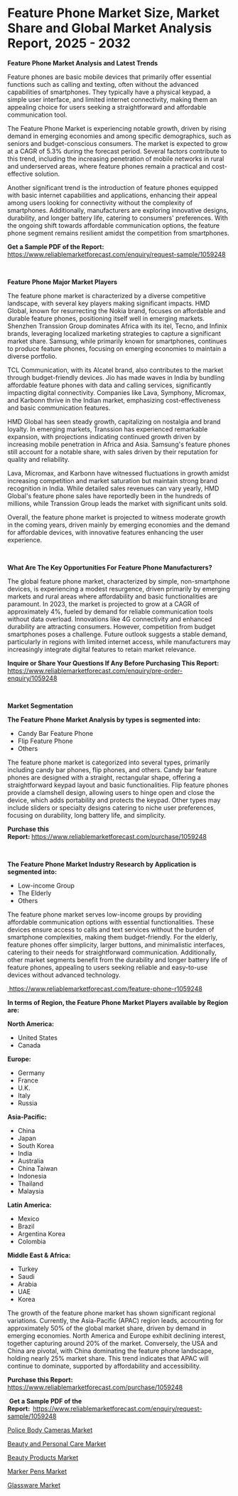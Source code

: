 <p><h1>Feature Phone Market Size, Market Share and Global Market Analysis Report, 2025 - 2032</h1></p><p><strong>Feature Phone Market Analysis and Latest Trends</strong></p>
<p><p>Feature phones are basic mobile devices that primarily offer essential functions such as calling and texting, often without the advanced capabilities of smartphones. They typically have a physical keypad, a simple user interface, and limited internet connectivity, making them an appealing choice for users seeking a straightforward and affordable communication tool. </p><p>The Feature Phone Market is experiencing notable growth, driven by rising demand in emerging economies and among specific demographics, such as seniors and budget-conscious consumers. The market is expected to grow at a CAGR of 5.3% during the forecast period. Several factors contribute to this trend, including the increasing penetration of mobile networks in rural and underserved areas, where feature phones remain a practical and cost-effective solution. </p><p>Another significant trend is the introduction of feature phones equipped with basic internet capabilities and applications, enhancing their appeal among users looking for connectivity without the complexity of smartphones. Additionally, manufacturers are exploring innovative designs, durability, and longer battery life, catering to consumers' preferences. With the ongoing shift towards affordable communication options, the feature phone segment remains resilient amidst the competition from smartphones.</p></p>
<p><strong>Get a Sample PDF of the Report:&nbsp;</strong> <a href="https://www.reliablemarketforecast.com/enquiry/request-sample/1059248?utm_campaign=1108&utm_medium=2&utm_source=Github&utm_content=ia&utm_term=05042025&utm_id=feature-phone">https://www.reliablemarketforecast.com/enquiry/request-sample/1059248</a></p>
<p>&nbsp;</p>
<p><strong>Feature Phone Major Market Players</strong></p>
<p><p>The feature phone market is characterized by a diverse competitive landscape, with several key players making significant impacts. HMD Global, known for resurrecting the Nokia brand, focuses on affordable and durable feature phones, positioning itself well in emerging markets. Shenzhen Transsion Group dominates Africa with its itel, Tecno, and Infinix brands, leveraging localized marketing strategies to capture a significant market share. Samsung, while primarily known for smartphones, continues to produce feature phones, focusing on emerging economies to maintain a diverse portfolio.</p><p>TCL Communication, with its Alcatel brand, also contributes to the market through budget-friendly devices. Jio has made waves in India by bundling affordable feature phones with data and calling services, significantly impacting digital connectivity. Companies like Lava, Symphony, Micromax, and Karbonn thrive in the Indian market, emphasizing cost-effectiveness and basic communication features.</p><p>HMD Global has seen steady growth, capitalizing on nostalgia and brand loyalty. In emerging markets, Transsion has experienced remarkable expansion, with projections indicating continued growth driven by increasing mobile penetration in Africa and Asia. Samsung's feature phones still account for a notable share, with sales driven by their reputation for quality and reliability.</p><p>Lava, Micromax, and Karbonn have witnessed fluctuations in growth amidst increasing competition and market saturation but maintain strong brand recognition in India. While detailed sales revenues can vary yearly, HMD Global's feature phone sales have reportedly been in the hundreds of millions, while Transsion Group leads the market with significant units sold.</p><p>Overall, the feature phone market is projected to witness moderate growth in the coming years, driven mainly by emerging economies and the demand for affordable devices, with innovative features enhancing the user experience.</p></p>
<p>&nbsp;</p>
<p><strong>What Are The Key Opportunities For Feature Phone Manufacturers?</strong></p>
<p><p>The global feature phone market, characterized by simple, non-smartphone devices, is experiencing a modest resurgence, driven primarily by emerging markets and rural areas where affordability and basic functionalities are paramount. In 2023, the market is projected to grow at a CAGR of approximately 4%, fueled by demand for reliable communication tools without data overload. Innovations like 4G connectivity and enhanced durability are attracting consumers. However, competition from budget smartphones poses a challenge. Future outlook suggests a stable demand, particularly in regions with limited internet access, while manufacturers may increasingly integrate digital features to retain market relevance.</p></p>
<p><strong>Inquire or Share Your Questions If Any Before Purchasing This Report:</strong> <a href="https://www.reliablemarketforecast.com/enquiry/pre-order-enquiry/1059248?utm_campaign=1108&utm_medium=2&utm_source=Github&utm_content=ia&utm_term=05042025&utm_id=feature-phone">https://www.reliablemarketforecast.com/enquiry/pre-order-enquiry/1059248</a></p>
<p>&nbsp;</p>
<p><strong>Market Segmentation</strong></p>
<p><strong>The Feature Phone Market Analysis by types is segmented into:</strong></p>
<p><ul><li>Candy Bar Feature Phone</li><li>Flip Feature Phone</li><li>Others</li></ul></p>
<p><p>The feature phone market is categorized into several types, primarily including candy bar phones, flip phones, and others. Candy bar feature phones are designed with a straight, rectangular shape, offering a straightforward keypad layout and basic functionalities. Flip feature phones provide a clamshell design, allowing users to hinge open and close the device, which adds portability and protects the keypad. Other types may include sliders or specialty designs catering to niche user preferences, focusing on durability, long battery life, and simplicity.</p></p>
<p><strong>Purchase this Report:&nbsp;</strong><a href="https://www.reliablemarketforecast.com/purchase/1059248?utm_campaign=1108&utm_medium=2&utm_source=Github&utm_content=ia&utm_term=05042025&utm_id=feature-phone">https://www.reliablemarketforecast.com/purchase/1059248</a></p>
<p>&nbsp;</p>
<p><strong>The Feature Phone Market Industry Research by Application is segmented into:</strong></p>
<p><ul><li>Low-income Group</li><li>The Elderly</li><li>Others</li></ul></p>
<p><p>The feature phone market serves low-income groups by providing affordable communication options with essential functionalities. These devices ensure access to calls and text services without the burden of smartphone complexities, making them budget-friendly. For the elderly, feature phones offer simplicity, larger buttons, and minimalistic interfaces, catering to their needs for straightforward communication. Additionally, other market segments benefit from the durability and longer battery life of feature phones, appealing to users seeking reliable and easy-to-use devices without advanced technology.</p></p>
<p><a href="https://www.reliablemarketforecast.com/feature-phone-r1059248?utm_campaign=1108&utm_medium=2&utm_source=Github&utm_content=ia&utm_term=05042025&utm_id=feature-phone">&nbsp;https://www.reliablemarketforecast.com/feature-phone-r1059248</a></p>
<p><strong>In terms of Region, the Feature Phone Market Players available by Region are:</strong></p>
<p>
    <p> <strong> North America: </strong>
        <ul>
            <li>United States</li>
            <li>Canada</li>
        </ul>
        </p> 
    <p> <strong> Europe: </strong>
        <ul>
            <li>Germany</li>
            <li>France</li>
            <li>U.K.</li>
            <li>Italy</li>
            <li>Russia</li>
        </ul>
        </p> 
    <p> <strong> Asia-Pacific: </strong>
        <ul>
            <li>China</li>
            <li>Japan</li>
            <li>South Korea</li>
            <li>India</li>
            <li>Australia</li>
            <li>China Taiwan</li>
            <li>Indonesia</li>
            <li>Thailand</li>
            <li>Malaysia</li>
        </ul>
        </p> 
    <p> <strong> Latin America: </strong>
        <ul>
            <li>Mexico</li>
            <li>Brazil</li>
            <li>Argentina Korea</li>
            <li>Colombia</li>
        </ul>
        </p> 
    <p> <strong> Middle East & Africa: </strong>
        <ul>
            <li>Turkey</li>
            <li>Saudi</li>
            <li>Arabia</li>
            <li>UAE</li>
            <li>Korea</li>
        </ul>
    </p>
    </p>
<p><p>The growth of the feature phone market has shown significant regional variations. Currently, the Asia-Pacific (APAC) region leads, accounting for approximately 50% of the global market share, driven by demand in emerging economies. North America and Europe exhibit declining interest, together capturing around 20% of the market. Conversely, the USA and China are pivotal, with China dominating the feature phone landscape, holding nearly 25% market share. This trend indicates that APAC will continue to dominate, supported by affordability and accessibility.</p></p>
<p><strong>Purchase this Report: </strong><a href="https://www.reliablemarketforecast.com/purchase/1059248?utm_campaign=1108&utm_medium=2&utm_source=Github&utm_content=ia&utm_term=05042025&utm_id=feature-phone">https://www.reliablemarketforecast.com/purchase/1059248</a></p>
<p>&nbsp;<strong>Get a Sample PDF of the Report:&nbsp;&nbsp;</strong><a href="https://www.reliablemarketforecast.com/enquiry/request-sample/1059248?utm_campaign=1108&utm_medium=2&utm_source=Github&utm_content=ia&utm_term=05042025&utm_id=feature-phone">https://www.reliablemarketforecast.com/enquiry/request-sample/1059248</a></p>
<p><strong></strong></p>
<p><p><a href="https://github.com/firdwsermald/Market-Research-Report-List-1/blob/main/police-body-cameras-market.md?utm_campaign=1108&utm_medium=2&utm_source=Github&utm_content=ia&utm_term=05042025&utm_id=feature-phone">Police Body Cameras Market</a></p><p><a href="https://github.com/nedzazollo74/Market-Research-Report-List-1/blob/main/beauty-and-personal-care-market.md?utm_campaign=1108&utm_medium=2&utm_source=Github&utm_content=ia&utm_term=05042025&utm_id=feature-phone">Beauty and Personal Care Market</a></p><p><a href="https://github.com/winjelequegt/Market-Research-Report-List-1/blob/main/beauty-products-market.md?utm_campaign=1108&utm_medium=2&utm_source=Github&utm_content=ia&utm_term=05042025&utm_id=feature-phone">Beauty Products Market</a></p><p><a href="https://github.com/bredevasil2q/Market-Research-Report-List-1/blob/main/marker-pens-market.md?utm_campaign=1108&utm_medium=2&utm_source=Github&utm_content=ia&utm_term=05042025&utm_id=feature-phone">Marker Pens Market</a></p><p><a href="https://github.com/fontshatintj/Market-Research-Report-List-1/blob/main/glassware-market.md?utm_campaign=1108&utm_medium=2&utm_source=Github&utm_content=ia&utm_term=05042025&utm_id=feature-phone">Glassware Market</a></p></p>